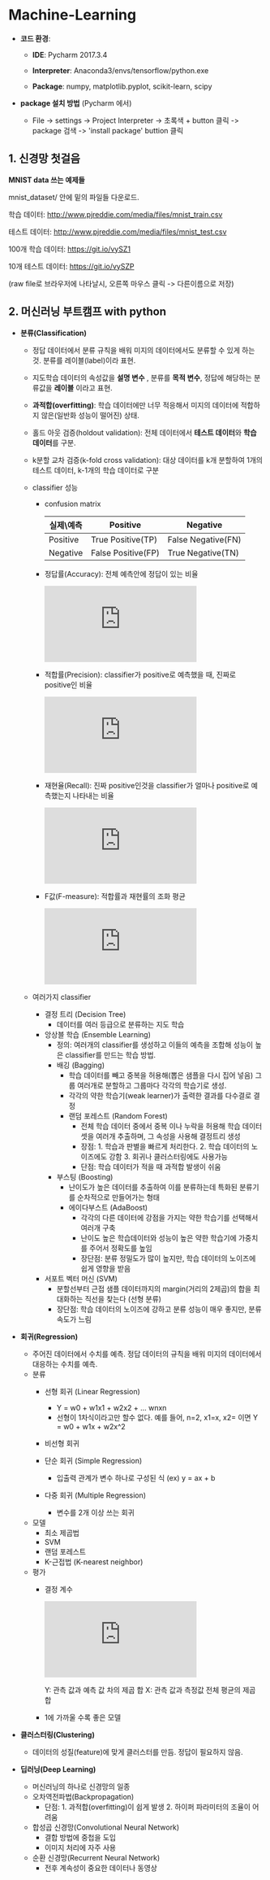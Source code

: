 Machine-Learning
================

* **코드 환경**:

   * **IDE**: Pycharm 2017.3.4
   
   * **Interpreter**: Anaconda3/envs/tensorflow/python.exe
   
   * **Package**: numpy, matplotlib.pyplot, scikit-learn, scipy
   
* **package 설치 방법** (Pycharm 에서)
   * File -> settings -> Project Interpreter -> 초록색 + button 클릭 -> package 검색 -> 'install package' buttion 클릭
   

## 1. 신경망 첫걸음 
**MNIST data 쓰는 예제들** 
   
   mnist_dataset/ 안에 밑의 파일들 다운로드.
   
   학습 데이터: http://www.pjreddie.com/media/files/mnist_train.csv
   
   테스트 데이터: http://www.pjreddie.com/media/files/mnist_test.csv
   
   100개 학습 데이터: https://git.io/vySZ1
   
   10개 테스트 데이터: https://git.io/vySZP
   
   (raw file로 브라우저에 나타날시, 오른쪽 마우스 클릭 -> 다른이름으로 저장)
   
## 2. 머신러닝 부트캠프 with python 

  * **분류(Classification)**
    * 정답 데이터에서 분류 규칙을 배워 미지의 데이터에서도 분류할 수 있게 하는 것. 분류를 레이블(label)이라 표현.
    * 지도학습 데이터의 속성값을 **설명 변수** , 분류를 **목적 변수**, 정답에 해당하는 분류값을 **레이블** 이라고 표현.
    * **과적합(overfitting)**: 학습 데이터에만 너무 적응해서 미지의 데이터에 적합하지 않은(일반화 성능이 떨어진) 상태.
    * 홀드 아웃 검증(holdout validation): 전체 데이터에서 **테스트 데이터**와 **학습 데이터**를 구분.
    * k분할 교차 검증(k-fold cross validation): 대상 데이터를 k개 분할하여 1개의 테스트 데이터, k-1개의 학습 데이터로 구분
    * classifier 성능
      * confusion matrix
      
          실제\예측   | Positive | Negative
        -------- | ---------| --------
        Positive | True Positive(TP) | False Negative(FN)
        Negative | False Positive(FP) | True Negative(TN)
      
      * 정답률(Accuracy): 전체 예측안에 정답이 있는 비율
      
        ![equation](https://latex.codecogs.com/gif.latex?%5Cfrac%7BTP%20&plus;%20TN%7D%7BTP%20&plus;%20FP%20&plus;%20FN%20&plus;%20TN%7D)
      
      * 적합률(Precision): classifier가 positive로 예측했을 때, 진짜로 positive인 비율
      
        ![equation](https://latex.codecogs.com/gif.latex?%5Cfrac%7BTP%7D%7BTP%20&plus;%20FP%7D)
        
      * 재현율(Recall): 진짜 positive인것을 classifier가 얼마나 positive로 예측했는지 나타내는 비율
      
        ![equation](https://latex.codecogs.com/gif.latex?%5Cfrac%7BTP%7D%7BTP%20&plus;%20FN%7D)
        
      * F값(F-measure): 적합률과 재현률의 조화 평균
      
        ![equation](https://latex.codecogs.com/gif.latex?%5Cfrac%7B2%7D%7B%5Cfrac%7B1%7D%7BPrecision%7D%20&plus;%20%5Cfrac%7B1%7D%7BRecall%7D%7D)
        
        
    * 여러가지 classifier
      * 결정 트리 (Decision Tree)
        * 데이터를 여러 등급으로 분류하는 지도 학습
      * 앙상블 학습 (Ensemble Learning)
        * 정의: 여러개의 classifier를 생성하고 이들의 예측을 조합해 성능이 높은 classifier를 만드는 학습 방법.
        * 배깅 (Bagging)
          * 학습 데이터를 빼고 중복을 허용해(뽑은 샘플을 다시 집어 넣음) 그룹 여러개로 분할하고 그룹마다 각각의 학습기로 생성.
          * 각각의 약한 학습기(weak learner)가 출력한 결과를 다수결로 결정
          * 랜덤 포레스트 (Random Forest)
            * 전체 학습 데이터 중에서 중복 이나 누락을 허용해 학습 데이터 셋을 여러개 추출하며, 그 속성을 사용해 결정트리 생성
            * 장점: 1. 학습과 판별을 빠르게 처리한다.  2. 학습 데이터의 노이즈에도 강함 3. 회귀나 클러스터링에도 사용가능
            * 단점: 학습 데이터가 적을 때 과적합 발생이 쉬움
        * 부스팅 (Boosting)
          * 난이도가 높은 데이터를 추출하여 이를 분류하는데 특화된 분류기를 순차적으로 만들어가는 형태
          * 에이다부스트 (AdaBoost)
            * 각각의 다른 데이터에 강점을 가지는 약한 학습기를 선택해서 여러개 구축
            * 난이도 높은 학습데이터와 성능이 높은 약한 학습기에 가중치를 주어서 정확도를 높임
            * 장단점: 분류 정밀도가 많이 높지만, 학습 데이터의 노이즈에 쉽게 영향을 받음
      * 서포트 벡터 머신 (SVM)
        * 분할선부터 근접 샘플 데이터까지의 margin(거리의 2제곱)의 합을 최대화하는 직선을 찾는다 (선형 분류)
        * 장단점: 학습 데이터의 노이즈에 강하고 분류 성능이 매우 좋지만, 분류 속도가 느림
      
      
  
  * **회귀(Regression)**
    * 주어진 데이터에서 수치를 예측. 정답 데이터의 규칙을 배워 미지의 데이터에서 대응하는 수치를 예측.
    * 분류
      * 선형 회귀 (Linear Regression)
        * Y = w0 + w1x1 + w2x2 + ... wnxn
        * 선형이 1차식이라고만 할수 없다. 예를 들어, n=2, x1=x, x2= 이면 Y = w0 + w1x + w2x^2
      * 비선형 회귀
     
      * 단순 회귀 (Simple Regression)
        * 입출력 관계가 변수 하나로 구성된 식 (ex) y = ax + b
      * 다중 회귀 (Multiple Regression)
        * 변수를 2개 이상 쓰는 회귀
    * 모델
      * 최소 제곱법
      * SVM
      * 랜덤 포레스트
      * K-근접법 (K-nearest neighbor)
    * 평가 
      * 결정 계수
      
        ![equation](https://latex.codecogs.com/gif.latex?R%5E%7B2%7D%20%3D%201%20-%20%5Cfrac%7BY%7D%7BX%7D)
        
        Y: 관측 값과 예측 값 차의 제곱 합 X: 관측 값과 측정값 전체 평균의 제곱 합
      * 1에 가까울 수록 좋은 모델
    
  * **클러스터링(Clustering)**
    * 데이터의 성질(feature)에 맞게 클러스터를 만듬. 정답이 필요하지 않음.
    
 * **딥러닝(Deep Learning)**
   * 머신러닝의 하나로 신경망의 일종
   * 오차역전파법(Backpropagation)
      * 단점: 1. 과적합(overfitting)이 쉽게 발생   2. 하이퍼 파라미터의 조율이 어려움
   * 합성곱 신경망(Convolutional Neural Network)
      * 결합 방법에 중첩을 도입
      * 이미지 처리에 자주 사용
   * 순환 신경망(Recurrent Neural Network)
      * 전후 계속성이 중요한 데이터나 동영상
   
